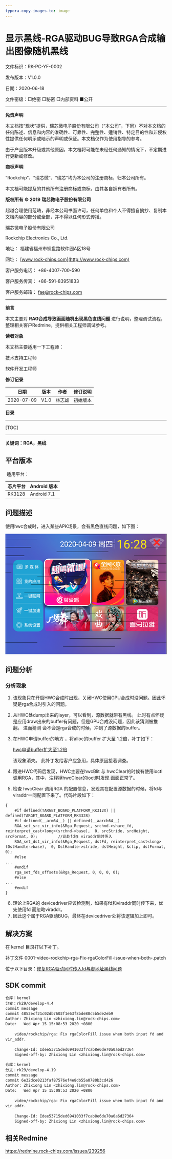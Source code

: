 ```yaml
---
typora-copy-images-to: image
---
```


# 显示黑线-RGA驱动BUG导致RGA合成输出图像随机黑线

文件标识：RK-PC-YF-0002

发布版本：V1.0.0

日期：2020-06-18

文件密级：□绝密   □秘密   □内部资料   ■公开

---

**免责声明**

本文档按“现状”提供，瑞芯微电子股份有限公司（“本公司”，下同）不对本文档的任何陈述、信息和内容的准确性、可靠性、完整性、适销性、特定目的性和非侵权性提供任何明示或暗示的声明或保证。本文档仅作为使用指导的参考。

由于产品版本升级或其他原因，本文档将可能在未经任何通知的情况下，不定期进行更新或修改。

**商标声明**

“Rockchip”、“瑞芯微”、“瑞芯”均为本公司的注册商标，归本公司所有。

本文档可能提及的其他所有注册商标或商标，由其各自拥有者所有。

**版权所有** **© 2019** **瑞芯微电子股份有限公司**

超越合理使用范畴，非经本公司书面许可，任何单位和个人不得擅自摘抄、复制本文档内容的部分或全部，并不得以任何形式传播。

瑞芯微电子股份有限公司

Rockchip Electronics Co., Ltd.

地址：     福建省福州市铜盘路软件园A区18号

网址：     [www.rock-chips.com](http://www.rock-chips.com)

客户服务电话： +86-4007-700-590

客户服务传真： +86-591-83951833

客户服务邮箱： [fae@rock-chips.com](mailto:fae@rock-chips.com)

----

**前言**

本文主要对 **RAG合成导致画面随机出现黑色直线问题** 进行说明，整理调试流程，整理相关客户Redmine，提供相关工程师调试参考。

**读者对象**

本文档主要适用一下工程师：

技术支持工程师

软件开发工程师

**修订记录**

| 日期       | 版本 | 作者   | 修订说明 |
| ---------- | ---- | ------ | -------- |
| 2020-07-09 | V1.0 | 林志雄 | 初始版本 |

**目录**

------

[TOC]

------

**关键词：RGA，黑线**

## 平台版本

​	适用平台：

| 芯片平台 | Android 版本 |
| -------- | ------------ |
| RK3128   | Android 7.1  |



## 问题描述

使用hwc合成时，进入某些APK场景，会有黑色直线问题，如下图：

![black_line](./image/blackline.png)



## 问题分析



### 分析现象

1. 该现象只在开启HWC合成时出现，关闭HWC使用GPU合成时没问题。因此怀疑是rga合成时引入的问题。

2. 从HWC处dump出来的layer，可以看到，源数据就带有黑线。 此时有点怀疑是应用draw出来的buffer有问题，但是GPU合成没问题，因此该猜测被推翻。 进而猜测 会不会是rga合成的时候，冲到了源数据的buffer。

3. 在HWC申请buffer的地方 ，将alloc的buffer 扩大至 1.2倍，补丁如下：

   [hwc申请buffer扩大至1.2倍](./patch/hardware/rochchip/hwcomposer/0001-Workaround-hwcClear-use-rgaClear-data-err.patch)

   该现象消失。 此补丁发给客户应急用，具体原因接着调查。

4. 跟进HWC代码后发现，HWC主要在hwcBlit 与 hwcClear的时候有使用ioctl调用RGA，其中，注释掉hwcClear的ioctl时发现 画面正常了。

5. 检查 hwcClear 调用RGA 的配置信息，发现其在配置源数据的时候，将fd与viraddr一同配置下来了。代码片段如下：

```
{    
    #if defined(TARGET_BOARD_PLATFORM_RK312X) || defined(TARGET_BOARD_PLATFORM_RK3328)
    #if defined(__arm64__) || defined(__aarch64__)
    RGA_set_src_vir_info(&Rga_Request, srchnd->share_fd, reinterpret_cast<long>(srchnd->base),  0, srcStride, srcHeight, srcFormat, 0);         //此处fd与 viraddr同时传入
    RGA_set_dst_vir_info(&Rga_Request, dstFd, reinterpret_cast<long>(DstHandle->base),  0, DstHandle->stride, dstHeight, &clip, dstFormat, 0);
    #else
...
    #endif
    rga_set_fds_offsets(&Rga_Request, 0, 0, 0, 0);
    #else
...
    #endif
}
```

6. 理论上RGA的 devicedriver应该检测到，如果有fd和viraddr同时传下来，优先使用fd 而忽略viraddr。
7. 因此这个属于RGA驱动BUG，最终在devicedriver处将该逻辑加上即可。



## 解决方案

在 kernel 目录打以下补丁。

补丁文件 0001-video-rockchip-rga-Fix-rgaColorFill-issue-when-both-.patch

位于以下目录：[修复RGA驱动同时传入fd与虚地址黑线问题](./patch/kernel/0001-video-rockchip-rga-Fix-rgaColorFill-issue-when-both-.patch)



## SDK commit

```
仓库：kernel
分支：rk29/develop-4.4
commit message
commit 4852ecf21c02db7602f1e63f8bde88c5b5de2eb9
Author: Zhixiong Lin <zhixiong.lin@rock-chips.com>
Date:   Wed Apr 15 15:08:53 2020 +0800

    video/rockchip/rga: Fix rgaColorFill issue when both input fd and vir_addr.
    
    Change-Id: Idee53715ded6941033f7cab8e6de70a0a6d27364
    Signed-off-by: Zhixiong Lin <zhixiong.lin@rock-chips.com>
```

```
仓库：kernel
分支：rk29/develop-4.19
commit message
commit 6e32dce0213faf87576ef4e8db55a0780b3cd426
Author: Zhixiong Lin <zhixiong.lin@rock-chips.com>
Date:   Wed Apr 15 15:08:53 2020 +0800

    video/rockchip/rga: Fix rgaColorFill issue when both input fd and vir_addr.
    
    Change-Id: Idee53715ded6941033f7cab8e6de70a0a6d27364
    Signed-off-by: Zhixiong Lin <zhixiong.lin@rock-chips.com>
```

## 相关Redmine

https://redmine.rock-chips.com/issues/239256


